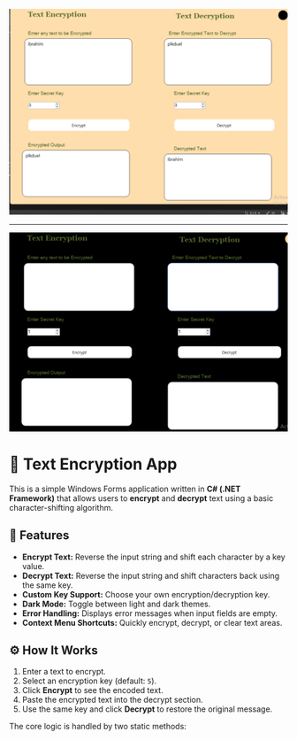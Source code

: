 ![](3.png)





----



![](2.png)





# 🔐 Text Encryption App

This is a simple Windows Forms application written in **C# (.NET Framework)** that allows users to **encrypt** and **decrypt** text using a basic character-shifting algorithm.

## 🧩 Features

- **Encrypt Text:** Reverse the input string and shift each character by a key value.
- **Decrypt Text:** Reverse the input string and shift characters back using the same key.
- **Custom Key Support:** Choose your own encryption/decryption key.
- **Dark Mode:** Toggle between light and dark themes.
- **Error Handling:** Displays error messages when input fields are empty.
- **Context Menu Shortcuts:** Quickly encrypt, decrypt, or clear text areas.

## ⚙️ How It Works

1. Enter a text to encrypt.
2. Select an encryption key (default: `5`).
3. Click **Encrypt** to see the encoded text.
4. Paste the encrypted text into the decrypt section.
5. Use the same key and click **Decrypt** to restore the original message.

The core logic is handled by two static methods:

```

```